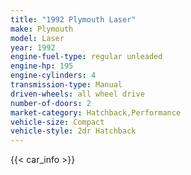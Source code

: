 ```yaml
---
title: "1992 Plymouth Laser"
make: Plymouth
model: Laser
year: 1992
engine-fuel-type: regular unleaded
engine-hp: 195
engine-cylinders: 4
transmission-type: Manual
driven-wheels: all wheel drive
number-of-doors: 2
market-category: Hatchback,Performance
vehicle-size: Compact
vehicle-style: 2dr Hatchback
---
```


{{< car_info >}}
